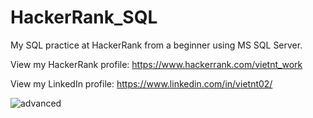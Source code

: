 # HackerRank_SQL
My SQL practice at HackerRank from a beginner using MS SQL Server.

View my HackerRank profile: https://www.hackerrank.com/vietnt_work

View my LinkedIn profile: https://www.linkedin.com/in/vietnt02/

![advanced](https://user-images.githubusercontent.com/127472325/230046212-8dcdf794-8227-4a50-b0ba-da99986b5220.png)
